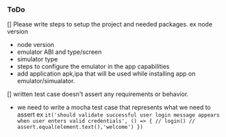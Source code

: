 ### ToDo
[] Please write steps to setup the project and needed packages. ex node version
   - node version
   - emulator ABI and type/screen
   - simulator type
   - steps to configure the emulator in the app capabilities
   - add application apk,ipa that will be used while installing app on emulator/simualator.

[] written test case doesn't assert any requirements or behavior.
   - we need to write a mocha test case that represents what we need to assert
   ex
    ```
    it('should validate successful user login message appears when user enters valid credentials', () => {
        // login()
        // assert.equal(element.text(),'welcome')
    })
    ```
